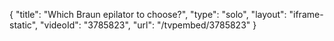 {
    "title": "Which Braun epilator to choose?",
    "type": "solo",
    "layout": "iframe-static",
    "videoId": "3785823",
    "url": "\/tvpembed\/3785823"
}